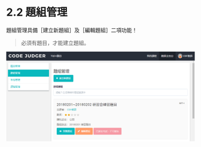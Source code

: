 # 2.2 題組管理

題組管理具備［建立新題組］及［編輯題組］二項功能！

> 必須有題目，才能建立題組。

![題組管理](../.gitbook/assets/cjmd02-jiao-shi-zhu-kong-tai-02-ti-zu-guan-li-01-jian-li-xin-ti-zu-04.png)
